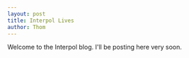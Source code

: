 ```yaml
---
layout: post
title: Interpol Lives
author: Thom
--- 
```

Welcome to the Interpol blog.  I'll be posting here very soon.
